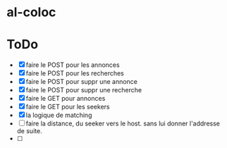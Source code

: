 # al-coloc

# ToDo

* [X] faire le POST pour les annonces
* [X] faire le POST pour les recherches
* [X] faire le POST pour suppr une annonce
* [X] faire le POST pour suppr une recherche
* [X] faire le GET pour annonces
* [X] faire le GET pour les seekers
* [X] la logique de matching
* [ ] faire la distance, du seeker vers le host. sans lui donner l'addresse de suite.
* [ ]
